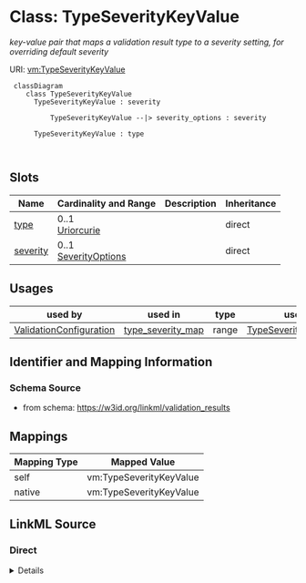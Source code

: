 # Class: TypeSeverityKeyValue


_key-value pair that maps a validation result type to a severity setting, for overriding default severity_





URI: [vm:TypeSeverityKeyValue](https://w3id.org/linkml/validation-model/TypeSeverityKeyValue)



```{mermaid}
 classDiagram
    class TypeSeverityKeyValue
      TypeSeverityKeyValue : severity
        
          TypeSeverityKeyValue --|> severity_options : severity
        
      TypeSeverityKeyValue : type
        
      
```




<!-- no inheritance hierarchy -->


## Slots

| Name | Cardinality and Range | Description | Inheritance |
| ---  | --- | --- | --- |
| [type](type.md) | 0..1 <br/> [Uriorcurie](Uriorcurie.md) |  | direct |
| [severity](severity.md) | 0..1 <br/> [SeverityOptions](SeverityOptions.md) |  | direct |





## Usages

| used by | used in | type | used |
| ---  | --- | --- | --- |
| [ValidationConfiguration](ValidationConfiguration.md) | [type_severity_map](type_severity_map.md) | range | [TypeSeverityKeyValue](TypeSeverityKeyValue.md) |






## Identifier and Mapping Information







### Schema Source


* from schema: https://w3id.org/linkml/validation_results





## Mappings

| Mapping Type | Mapped Value |
| ---  | ---  |
| self | vm:TypeSeverityKeyValue |
| native | vm:TypeSeverityKeyValue |





## LinkML Source

<!-- TODO: investigate https://stackoverflow.com/questions/37606292/how-to-create-tabbed-code-blocks-in-mkdocs-or-sphinx -->

### Direct

<details>
```yaml
name: TypeSeverityKeyValue
conforms_to: wikidata:Q4818718
description: key-value pair that maps a validation result type to a severity setting,
  for overriding default severity
from_schema: https://w3id.org/linkml/validation_results
attributes:
  type:
    name: type
    from_schema: https://w3id.org/linkml/validation_results
    key: true
    range: uriorcurie
    required: true
  severity:
    name: severity
    from_schema: https://w3id.org/linkml/validation_results
    range: severity_options

```
</details>

### Induced

<details>
```yaml
name: TypeSeverityKeyValue
conforms_to: wikidata:Q4818718
description: key-value pair that maps a validation result type to a severity setting,
  for overriding default severity
from_schema: https://w3id.org/linkml/validation_results
attributes:
  type:
    name: type
    from_schema: https://w3id.org/linkml/validation_results
    key: true
    alias: type
    owner: TypeSeverityKeyValue
    domain_of:
    - TypeSeverityKeyValue
    - ValidationResult
    range: uriorcurie
    required: true
  severity:
    name: severity
    from_schema: https://w3id.org/linkml/validation_results
    alias: severity
    owner: TypeSeverityKeyValue
    domain_of:
    - TypeSeverityKeyValue
    - ValidationResult
    range: severity_options

```
</details>